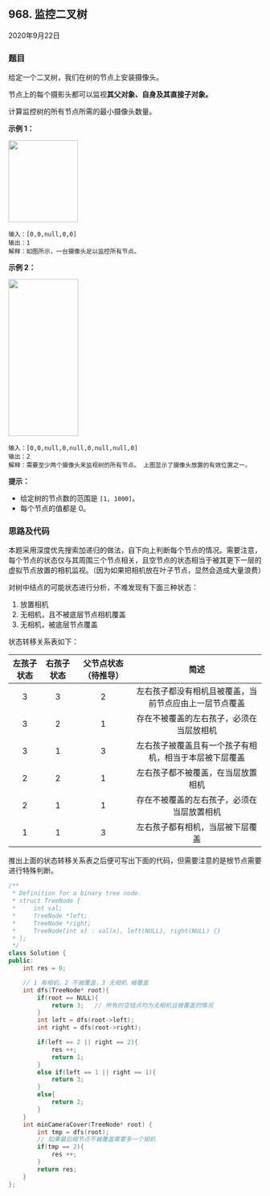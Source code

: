 ## 968. 监控二叉树

2020年9月22日

### 题目

给定一个二叉树，我们在树的节点上安装摄像头。

节点上的每个摄影头都可以监视**其父对象、自身及其直接子对象。**

计算监控树的所有节点所需的最小摄像头数量。

 

**示例 1：**

<img alt="" src="https://assets.leetcode-cn.com/aliyun-lc-upload/uploads/2018/12/29/bst_cameras_01.png" style="height: 163px; width: 138px;">

```
输入：[0,0,null,0,0]
输出：1
解释：如图所示，一台摄像头足以监控所有节点。
```

**示例 2：**

<img alt="" src="https://assets.leetcode-cn.com/aliyun-lc-upload/uploads/2018/12/29/bst_cameras_02.png" style="height: 312px; width: 139px;">

```
输入：[0,0,null,0,null,0,null,null,0]
输出：2
解释：需要至少两个摄像头来监视树的所有节点。 上图显示了摄像头放置的有效位置之一。
```



**提示：**


- 给定树的节点数的范围是 ``[1, 1000]``。
- 每个节点的值都是 0。


### 思路及代码

本题采用深度优先搜索加递归的做法，自下向上判断每个节点的情况。需要注意，每个节点的状态仅与其周围三个节点相关，且空节点的状态相当于被其更下一层的虚拟节点放置的相机监视。（因为如果把相机放在叶子节点，显然会造成大量浪费）

对树中结点的可能状态进行分析，不难发现有下面三种状态：

1. 放置相机
2. 无相机，且不被底层节点相机覆盖
3. 无相机，被底层节点覆盖

状态转移关系表如下：

|左孩子状态|右孩子状态|父节点状态（待推导）|简述|
|:-:|:-:|:-:|:-:|
|3|3|2|左右孩子都没有相机且被覆盖，当前节点应由上一层节点覆盖
|3|2|1|存在不被覆盖的左右孩子，必须在当层放相机
|3|1|3|左右孩子被覆盖且有一个孩子有相机，相当于本层被下层覆盖
|2|2|1|左右孩子都不被覆盖，在当层放置相机
|2|1|1|存在不被覆盖的左右孩子，必须在当层放置相机
|1|1|3|左右孩子都有相机，当层被下层覆盖

推出上面的状态转移关系表之后便可写出下面的代码，但需要注意的是根节点需要进行特殊判断。

```cpp
/**
 * Definition for a binary tree node.
 * struct TreeNode {
 *     int val;
 *     TreeNode *left;
 *     TreeNode *right;
 *     TreeNode(int x) : val(x), left(NULL), right(NULL) {}
 * };
 */
class Solution {
public:
    int res = 0;

    // 1 有相机，2 不被覆盖，3 无相机 被覆盖
    int dfs(TreeNode* root){
        if(root == NULL){
            return 3;   // 所有的空结点均为无相机且被覆盖的情况
        }
        int left = dfs(root->left);
        int right = dfs(root->right);

        if(left == 2 || right == 2){
            res ++;
            return 1;
        }
        else if(left == 1 || right == 1){
            return 3;
        }
        else{
            return 2;
        }
    }
    int minCameraCover(TreeNode* root) {
        int tmp = dfs(root);
        // 如果最后根节点不被覆盖需要多一个相机
        if(tmp == 2){
            res ++;
        }
        return res;
    }
};
```



